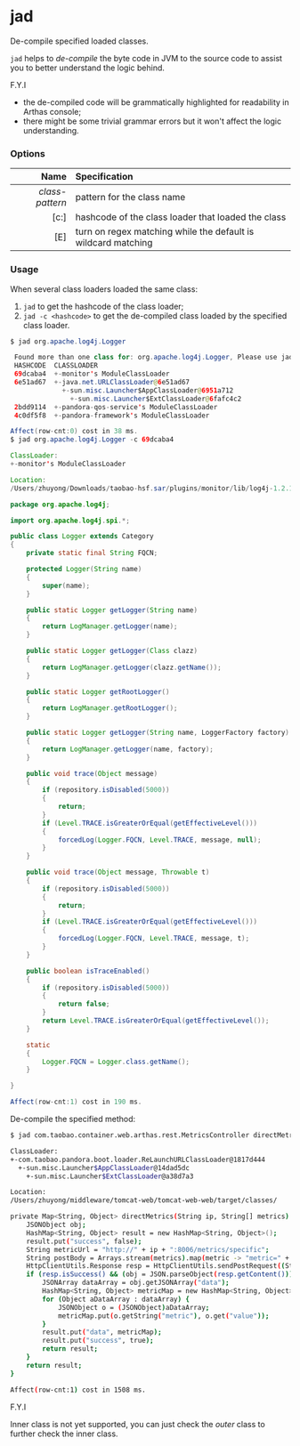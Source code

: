 jad
===

De-compile specified loaded classes.

`jad` helps to *de-compile* the byte code in JVM to the source code to assist you to better understand the logic behind.

F.Y.I
* the de-compiled code will be grammatically highlighted for readability in Arthas console;
* there might be some trivial grammar errors but it won't affect the logic understanding.

### Options

|Name|Specification|
|---:|:---|
|*class-pattern*|pattern for the class name|
|[c:]|hashcode of the class loader that loaded the class|
|[E]|turn on regex matching while the default is wildcard matching|

### Usage

When several class loaders loaded the same class:
1. `jad` to get the hashcode of the class loader;
2. `jad -c <hashcode>` to get the de-compiled class loaded by the specified class loader.

```java
$ jad org.apache.log4j.Logger

 Found more than one class for: org.apache.log4j.Logger, Please use jad -c hashcode org.apache.log4j.Logger
 HASHCODE  CLASSLOADER
 69dcaba4  +-monitor's ModuleClassLoader
 6e51ad67  +-java.net.URLClassLoader@6e51ad67
             +-sun.misc.Launcher$AppClassLoader@6951a712
               +-sun.misc.Launcher$ExtClassLoader@6fafc4c2
 2bdd9114  +-pandora-qos-service's ModuleClassLoader
 4c0df5f8  +-pandora-framework's ModuleClassLoader

Affect(row-cnt:0) cost in 38 ms.
$ jad org.apache.log4j.Logger -c 69dcaba4

ClassLoader:
+-monitor's ModuleClassLoader

Location:
/Users/zhuyong/Downloads/taobao-hsf.sar/plugins/monitor/lib/log4j-1.2.14.jar

package org.apache.log4j;

import org.apache.log4j.spi.*;

public class Logger extends Category
{
    private static final String FQCN;

    protected Logger(String name)
    {
        super(name);
    }

    public static Logger getLogger(String name)
    {
        return LogManager.getLogger(name);
    }

    public static Logger getLogger(Class clazz)
    {
        return LogManager.getLogger(clazz.getName());
    }

    public static Logger getRootLogger()
    {
        return LogManager.getRootLogger();
    }

    public static Logger getLogger(String name, LoggerFactory factory)
    {
        return LogManager.getLogger(name, factory);
    }

    public void trace(Object message)
    {
        if (repository.isDisabled(5000))
        {
            return;
        }
        if (Level.TRACE.isGreaterOrEqual(getEffectiveLevel()))
        {
            forcedLog(Logger.FQCN, Level.TRACE, message, null);
        }
    }

    public void trace(Object message, Throwable t)
    {
        if (repository.isDisabled(5000))
        {
            return;
        }
        if (Level.TRACE.isGreaterOrEqual(getEffectiveLevel()))
        {
            forcedLog(Logger.FQCN, Level.TRACE, message, t);
        }
    }

    public boolean isTraceEnabled()
    {
        if (repository.isDisabled(5000))
        {
            return false;
        }
        return Level.TRACE.isGreaterOrEqual(getEffectiveLevel());
    }

    static
    {
        Logger.FQCN = Logger.class.getName();
    }

}

Affect(row-cnt:1) cost in 190 ms.
```

De-compile the specified method:

```bash
$ jad com.taobao.container.web.arthas.rest.MetricsController directMetrics

ClassLoader:
+-com.taobao.pandora.boot.loader.ReLaunchURLClassLoader@1817d444
  +-sun.misc.Launcher$AppClassLoader@14dad5dc
    +-sun.misc.Launcher$ExtClassLoader@a38d7a3

Location:
/Users/zhuyong/middleware/tomcat-web/tomcat-web-web/target/classes/

private Map<String, Object> directMetrics(String ip, String[] metrics) {
    JSONObject obj;
    HashMap<String, Object> result = new HashMap<String, Object>();
    result.put("success", false);
    String metricUrl = "http://" + ip + ":8006/metrics/specific";
    String postBody = Arrays.stream(metrics).map(metric -> "metric=" + metric).collect(Collectors.joining("&"));
    HttpClientUtils.Response resp = HttpClientUtils.sendPostRequest((String)metricUrl, (String)postBody);
    if (resp.isSuccess() && (obj = JSON.parseObject(resp.getContent())).containsKey("success") && obj.getBoolean("success").booleanValue() && obj.containsKey("data")) {
        JSONArray dataArray = obj.getJSONArray("data");
        HashMap<String, Object> metricMap = new HashMap<String, Object>();
        for (Object aDataArray : dataArray) {
            JSONObject o = (JSONObject)aDataArray;
            metricMap.put(o.getString("metric"), o.get("value"));
        }
        result.put("data", metricMap);
        result.put("success", true);
        return result;
    }
    return result;
}

Affect(row-cnt:1) cost in 1508 ms.
```

F.Y.I

Inner class is not yet supported, you can just check the *outer* class to further check the inner class. 
